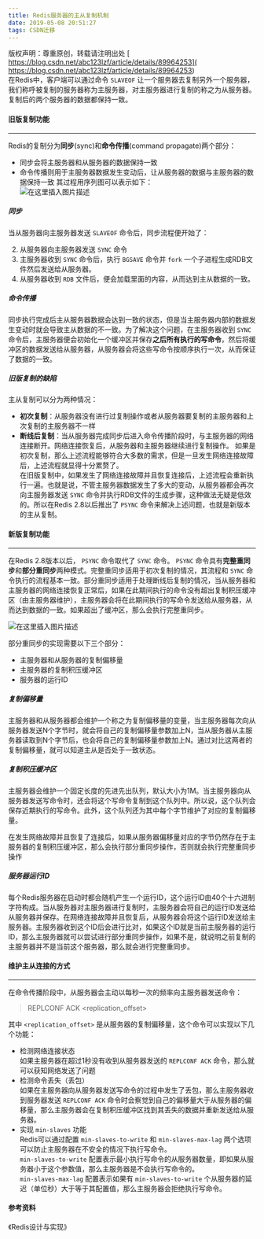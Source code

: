 ```yaml
---
title: Redis服务器的主从复制机制
date: 2019-05-08 20:51:27
tags: CSDN迁移
---
```

 版权声明：尊重原创，转载请注明出处 [ https://blog.csdn.net/abc123lzf/article/details/89964253]( https://blog.csdn.net/abc123lzf/article/details/89964253)   
  在Redis中，客户端可以通过命令 `SLAVEOF` 让一个服务器去复制另外一个服务器，我们称呼被复制的服务器称为主服务器，对主服务器进行复制的称之为从服务器。复制后的两个服务器的数据都保持一致。

   
 
#### []()旧版复制功能

 
--------
 Redis的复制分为**同步**(sync)和**命令传播**(command propagate)两个部分：

  
  * 同步会将主服务器和从服务器的数据保持一致 
  * 命令传播则用于主服务器数据发生变动后，让从服务器的数据与主服务器的数据保持一致  其过程用序列图可以表示如下：  
 ![在这里插入图片描述](https://img-blog.csdnimg.cn/20190614201139118.png?x-oss-process=image/watermark,type_ZmFuZ3poZW5naGVpdGk,shadow_10,text_aHR0cHM6Ly9ibG9nLmNzZG4ubmV0L2FiYzEyM2x6Zg==,size_16,color_FFFFFF,t_70)

 
##### []()同步

 当从服务器向主服务器发送 `SLAVEOF` 命令后，同步流程便开始了：

  
  2. 从服务器向主服务器发送 `SYNC` 命令 
  4. 主服务器收到 `SYNC` 命令后，执行 `BGSAVE` 命令并 `fork` 一个子进程生成RDB文件然后发送给从服务器。 
  6. 从服务器收到 `RDB` 文件后，便会加载里面的内容，从而达到主从数据的一致。  
##### []()命令传播

 同步执行完成后主从服务器数据会达到一致的状态，但是当主服务器内部的数据发生变动时就会导致主从数据的不一致。为了解决这个问题，在主服务器收到 `SYNC` 命令后，主服务器便会初始化一个缓冲区并保存**之后所有执行的写命令**，然后将缓冲区的数据发送给从服务器，从服务器会将这些写命令按顺序执行一次，从而保证了数据的一致。

 
##### []()旧版复制的缺陷

 主从复制可以分为两种情况：

  
  * **初次复制**：从服务器没有进行过复制操作或者从服务器要复制的主服务器和上次复制的主服务器不一样 
  * **断线后复制**：当从服务器完成同步后进入命令传播阶段时，与主服务器的网络连接断开。网络连接恢复后，从服务器和主服务器继续进行复制操作。  如果是初次复制，那么上述流程能够符合大多数的需求，但是一旦发生网络连接故障后，上述流程就显得十分累赘了。  
 在旧版复制中，如果发生了网络连接故障并且恢复连接后，上述流程会重新执行一遍。也就是说，不管主服务器数据发生了多大的变动，从服务器都会再次向主服务器发送 `SYNC` 命令并执行RDB文件的生成步骤，这种做法无疑是低效的。所以在Redis 2.8以后推出了 `PSYNC` 命令来解决上述问题，也就是新版本的主从复制。  
   


 
#### []()新版复制功能

 
--------
 在Redis 2.8版本以后， `PSYNC` 命令取代了 `SYNC` 命令。 `PSYNC` 命令具有**完整重同步**和**部分重同步**两种模式。完整重同步适用于初次复制的情况，其流程和 `SYNC` 命令执行的流程基本一致。部分重同步适用于处理断线后复制的情况，当从服务器和主服务器的网络连接恢复正常后，如果在此期间执行的命令没有超出复制积压缓冲区（由主服务器维护），主服务器会将在此期间执行的写命令发送给从服务器，从而达到数据的一致。如果超出了缓冲区，那么会执行完整重同步。

 ![在这里插入图片描述](https://img-blog.csdnimg.cn/20190614201336876.png?x-oss-process=image/watermark,type_ZmFuZ3poZW5naGVpdGk,shadow_10,text_aHR0cHM6Ly9ibG9nLmNzZG4ubmV0L2FiYzEyM2x6Zg==,size_16,color_FFFFFF,t_70)

 部分重同步的实现需要以下三个部分：

  
  * 主服务器和从服务器的复制偏移量 
  * 主服务器的复制积压缓冲区 
  * 服务器的运行ID  
##### []()复制偏移量

 主服务器和从服务器都会维护一个称之为复制偏移量的变量，当主服务器每次向从服务器发送N个字节时，就会将自己的复制偏移量参数加上N，当从服务器从主服务器读取到N个字节后，也会将自己的复制偏移量参数加上N。通过对比这两者的复制偏移量，就可以知道主从是否处于一致状态。

 
##### []()复制积压缓冲区

 主服务器会维护一个固定长度的先进先出队列，默认大小为1M。当主服务器向从服务器发送写命令时，还会将这个写命令复制到这个队列中。所以说，这个队列会保存近期执行的写命令。此外，这个队列还为其中每个字节维护了对应的复制偏移量。

 在发生网络故障并且恢复了连接后，如果从服务器偏移量对应的字节仍然存在于主服务器的复制积压缓冲区，那么会执行部分重同步操作，否则就会执行完整重同步操作

 
##### []()服务器运行ID

 每个Redis服务器在启动时都会随机产生一个运行ID，这个运行ID由40个十六进制字符构成。当从服务器对主服务器进行复制时，主服务器会将自己的运行ID发送给从服务器并保存。在网络连接故障并且恢复后，从服务器会将这个运行ID发送给主服务器。主服务器收到这个ID后会进行比对，如果这个ID就是当前主服务器的运行ID，那么主服务器就可以尝试进行部分重同步操作，如果不是，就说明之前复制的主服务器并不是当前这个服务器，那么就会进行完整重同步。

   
 
#### []()维护主从连接的方式

 
--------
 在命令传播阶段中，从服务器会主动以每秒一次的频率向主服务器发送命令：

 
> REPLCONF ACK <replication_offset>
> 
>  
 其中 `<replication_offset>` 是从服务器的复制偏移量，这个命令可以实现以下几个功能：

  
  * 检测网络连接状态  
     如果主服务器在超过1秒没有收到从服务器发送的 `REPLCONF ACK` 命令，那么就可以获知网络发送了问题 
  * 检测命令丢失（丢包）  
     如果在主服务器向从服务器发送写命令的过程中发生了丢包，那么主服务器收到服务器发送 `REPLCONF ACK` 命令时会察觉到自己的偏移量大于从服务器的偏移量，那么主服务器会在复制积压缓冲区找到其丢失的数据并重新发送给从服务器。 
  * 实现 `min-slaves` 功能  
     Redis可以通过配置 `min-slaves-to-write` 和 `min-slaves-max-lag` 两个选项可以防止主服务器在不安全的情况下执行写命令。  
      `min-slaves-to-write` 配置表示最小执行写命令的从服务器数量，即如果从服务器小于这个参数值，那么主服务器是不会执行写命令的。  
      `min-slaves-max-lag` 配置表示如果有 `min-slaves-to-write` 个从服务器的延迟（单位秒）大于等于其配置值，那么主服务器会拒绝执行写命令。    
 
#### []()参考资料

 《Redis设计与实现》

   
  